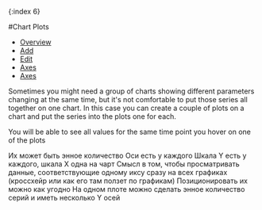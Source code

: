 {:index 6}

#Chart Plots

* [Overview]()
* [Add]()
* [Edit]()
 * [Axes]()
 * [Axes]()

Sometimes you might need a group of charts showing different parameters changing at the same time, but it's not comfortable to put those series all together on one chart. In this case you can create a couple of plots on a chart and put the series into the plots one for each. 

You will be able to see all values for the same time point you hover on one of the plots

Их может быть энное количество
Оси есть у каждого
Шкала Y есть у каждого, шкала X одна на чарт
Смысл в том, чтобы просматривать данные, соответствующие одному иксу сразу на всех графиках (кроссхейр или как его там ползет по графикам)
Позиционировать их можно как угодно
На одном плоте можно сделать энное количество серий и иметь несколько Y осей